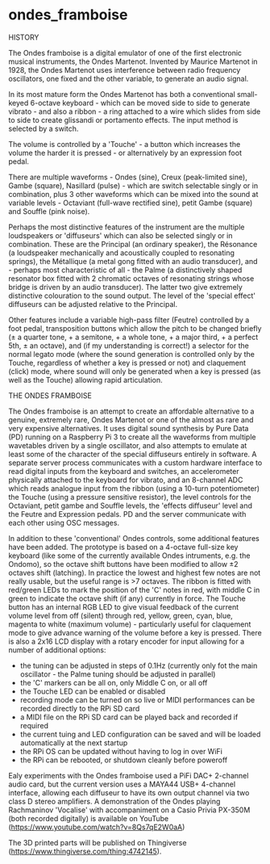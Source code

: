 # ondes_framboise

HISTORY

The Ondes framboise is a digital emulator of one of the first electronic musical instruments, the Ondes Martenot. Invented by Maurice Martenot in 1928, the Ondes Martenot uses interference between radio frequency oscillators, one fixed and the other variable, to generate an audio signal.

In its most mature form the Ondes Martenot has both a conventional small-keyed 6-octave keyboard - which can be moved side to side to generate vibrato - and also a ribbon - a ring attached to a wire which slides from side to side to create glissandi or portamento effects. The input method is selected by a switch.

The volume is controlled by a 'Touche' - a button which increases the volume the harder it is pressed - or alternatively by an expression foot pedal.

There are multiple waveforms - Ondes (sine), Creux (peak-limited sine), Gambe (square), Nasillard (pulse) - which are switch selectable singly or in combination, plus 3 other waveforms which can be mixed into the sound at variable levels - Octaviant (full-wave rectified sine), petit Gambe (square) and Souffle (pink noise).

Perhaps the most distinctive features of the instrument are the multiple loudspeakers or 'diffuseurs' which can also be selected singly or in combination. These are the Principal (an ordinary speaker), the Résonance (a loudspeaker mechanically and acoustically coupled to resonating springs), the Métallique (a metal gong fitted with an audio transducer), and - perhaps most characteristic of all - the Palme (a distinctively shaped resonator box fitted with 2 chromatic octaves of resonating strings whose bridge is driven by an audio transducer). The latter two give extremely distinctive colouration to the sound output. The level of the 'special effect' diffuseurs can be adjusted relative to the Principal.

Other features include a variable high-pass filter (Feutre) controlled by a foot pedal, transposition buttons which allow the pitch to be changed briefly (± a quarter tone, + a semitone, + a whole tone, + a major third, + a perfect 5th, ± an octave), and (if my understanding is correct!) a selector for the normal legato mode (where the sound generation is controlled only by the Touche, regardless of whether a key is pressed or not) and claquement (click) mode, where sound will only be generated when a key is pressed (as well as the Touche) allowing rapid articulation.


THE ONDES FRAMBOISE

The Ondes framboise is an attempt to create an affordable alternative to a genuine, extremely rare, Ondes Martenot or one of the almost as rare and very expensive alternatives. It uses digital sound synthesis by Pure Data (PD) running on a Raspberry Pi 3 to create all the waveforms from multiple wavetables driven by a single oscillator, and also attempts to emulate at least some of the character of the special diffuseurs entirely in software. A separate server process communicates with a custom hardware interface to read digital inputs from the keyboard and switches, an accelerometer physically attached to the keyboard for vibrato, and an 8-channel ADC which reads analogue input from the ribbon (using a 10-turn potentiometer) the Touche (using a pressure sensitive resistor), the level controls for the Octaviant, petit gambe and Souffle levels, the 'effects diffuseur' level and the Feutre and Expression pedals. PD and the server communicate with each other using OSC messages.

In addition to these 'conventional' Ondes controls, some additional features have been added. The prototype is based on a 4-octave full-size key keyboard (like some of the currently available Ondes intruments, e.g. the Ondomo), so the octave shift buttons have been modified to allow ±2 octaves shift (latching). In practice the lowest and highest few notes are not really usable, but the useful range is >7 octaves. The ribbon is fitted with red/green LEDs to mark the position of the 'C' notes in red, with middle C in green to indicate the octave shift (if any) currently in force. The Touche button has an internal RGB LED to give visual feedback of the current volume level from off (silent) through red, yellow, green, cyan, blue, magenta to white (maximum volume) - particularly useful for claquement mode to give advance warning of the volume before a key is pressed. There is also a 2x16 LCD display with a rotary encoder for input allowing for a number of additional options:
  - the tuning can be adjusted in steps of 0.1Hz (currently only fot the main oscillator - the Palme tuning should be adjusted in parallel)
  - the 'C' markers can be all on, only Middle C on, or all off
  - the Touche LED can be enabled or disabled
  - recording mode can be turned on so live or MIDI performances can be recorded directly to the RPi SD card
  - a MIDI file on the RPi SD card can be played back and recorded if required
  - the current tuing and LED configuration can be saved and will be loaded automatically at the next startup
  - the RPi OS can be updated without having to log in over WiFi
  - the RPi can be rebooted, or shutdown cleanly before poweroff

Ealy experiments with the Ondes framboise used a PiFi DAC+ 2-channel audio card, but the current version uses a MAYA44 USB+ 4-channel interface, allowing each diffuseur to have its own output channel via two class D stereo amplifiers. A demonstration of the Ondes playing Rachmaninov 'Vocalise' with accompaniment on a Casio Privia PX-350M (both recorded digitally) is available on YouTube (https://www.youtube.com/watch?v=8Qs7qE2W0aA)

The 3D printed parts will be published on Thingiverse (https://www.thingiverse.com/thing:4742145).
